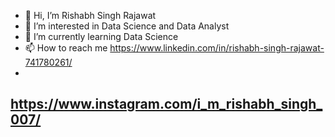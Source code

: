 - 👋 Hi, I’m Rishabh Singh Rajawat
- 👀 I’m interested in Data Science and Data Analyst
- 🌱 I’m currently learning Data Science
- 📫 How to reach me https://www.linkedin.com/in/rishabh-singh-rajawat-741780261/
- <br>
https://www.instagram.com/i_m_rishabh_singh_007/
- 

<!---
Rishabh01411/Rishabh01411 is a ✨ special ✨ repository because its `README.md` (this file) appears on your GitHub profile.
You can click the Preview link to take a look at your changes.
--->
